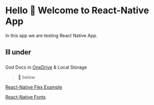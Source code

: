 # Hello :wave: Welcome to React-Native App 
In this app we are testing React Native App.


## 	:chains: under
God Docs in [OneDrive](https://rapidqubedigital-my.sharepoint.com/personal/shubhankar_bag_rapidqube_com/_layouts/15/onedrive.aspx) & Local Storage

> :link: below

[React-Native Flex Example](https://reactnative.dev/docs/layout-props)

[React-Native Fonts](https://directory.vercel.app/)